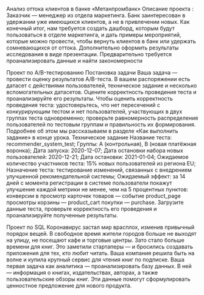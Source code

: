 Анализ оттока клиентов в банке «Метанпромбанк»
Описание проекта :
Заказчик — менеджер из отдела маркетинга. 
Банк заинтересован в удержании уже имеющихся клиентов, а не в привлечении новых.
Как конечный итог, нам требуется создать дашборд, которым будут пользоваться в отделе маркетинга, и дать примеры мероприятий, которые можно провести, чтобы вернуть клиентов в банк или удержать сомневающихся от оттока. Дополнительно оформить результаты исследования в виде презентации.
Предварительно требуется проанализировать данные и найти закономерности



Проект по А/B-тестированию
Постановка задачи
Ваша задача — провести оценку результатов A/B-теста. В вашем распоряжении есть датасет с действиями пользователей, техническое задание и несколько вспомогательных датасетов.
Оцените корректность проведения теста и проанализируйте его результаты.
Чтобы оценить корректность проведения теста:
удостоверьтесь, что нет пересечений с конкурирующим тестом и нет пользователей, участвующих в двух группах теста одновременно;
проверьте равномерность распределения пользователей по тестовым группам и правильность их формирования.
Подробнее об этом мы рассказываем в разделе «Как выполнить задание» в конце урока.
Техническое задание
Название теста: recommender_system_test;
Группы: А (контрольная), B (новая платёжная воронка);
Дата запуска: 2020-12-07;
Дата остановки набора новых пользователей: 2020-12-21;
Дата остановки: 2021-01-04;
Ожидаемое количество участников теста: 15% новых пользователей из региона EU;
Назначение теста: тестирование изменений, связанных с внедрением улучшенной рекомендательной системы;
Ожидаемый эффект: за 14 дней с момента регистрации в системе пользователи покажут улучшение каждой метрики не менее, чем на 5 процентных пунктов:
конверсии в просмотр карточек товаров — событие product_page
просмотры корзины — product_cart
покупки — purchase.
Загрузите данные теста, проверьте корректность его проведения и проанализируйте полученные результаты.



Проект по SQL
Коронавирус застал мир врасплох, изменив привычный порядок вещей. В свободное время жители городов больше не выходят на улицу, не посещают кафе и торговые центры. Зато стало больше времени для книг. Это заметили стартаперы — и бросились создавать приложения для тех, кто любит читать.
Ваша компания решила быть на волне и купила крупный сервис для чтения книг по подписке. Ваша первая задача как аналитика — проанализировать базу данных.
В ней — информация о книгах, издательствах, авторах, а также пользовательские обзоры книг. Эти данные помогут сформулировать ценностное предложение для нового продукта.
